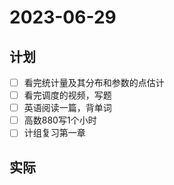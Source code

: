 # 2023-06-29

## 计划
- [ ] 看完统计量及其分布和参数的点估计
- [ ] 看完调度的视频，写题
- [ ] 英语阅读一篇，背单词
- [ ] 高数880写1个小时
- [ ] 计组复习第一章

## 实际
